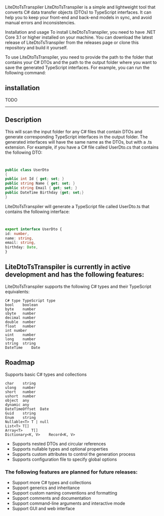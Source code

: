 ﻿LiteDtoTsTranspiler
LiteDtoTsTranspiler is a simple and lightweight tool that converts C# data transfer objects (DTOs) to TypeScript interfaces. It can help you to keep your front-end and back-end models in sync, and avoid manual errors and inconsistencies.

Installation and usage
To install LiteDtoTsTranspiler, you need to have .NET Core 3.1 or higher installed on your machine. You can download the latest release of LiteDtoTsTranspiler from the releases page or clone this repository and build it yourself.

To use LiteDtoTsTranspiler, you need to provide the path to the folder that contains your C# DTOs and the path to the output folder where you want to save the generated TypeScript interfaces. For example, you can run the following command:

## installation 


TODO

___

## Description

This will scan the input folder for any C# files that contain DTOs and generate corresponding TypeScript interfaces in the output folder. The generated interfaces will have the same name as the DTOs, but with a .ts extension. For example, if you have a C# file called UserDto.cs that contains the following DTO:

```C#


public class UserDto
{
public int Id { get; set; }
public string Name { get; set; }
public string Email { get; set; }
public DateTime Birthday {get; set;}
}
```
LiteDtoTsTranspiler will generate a TypeScript file called UserDto.ts that contains the following interface:

```TypeScript


export interface UserDto {
id: number,
name: string,
email: string,
birthday: Date,
}
```
## LiteDtoTsTranspiler is currently in active development and has the following features:

LiteDtoTsTranspiler supports the following C# types and their TypeScript equivalents:



    C# type	TypeScript type
    bool	boolean
    byte	number
    sbyte	number
    decimal	number
    double	number
    float	number
    int	number
    uint	number
    long	number
    string	string
    DateTime	Date
    

## Roadmap

Supports basic C# types and collections

    char	string
    ulong	number
    short	number
    ushort	number
    object	any
    dynamic	any
    DateTimeOffset	Date
    Guid	string
    Enum	string
    Nullable<T>	T | null
    List<T>	T[]
    Array<T>	T[]
    Dictionary<K, V>	Record<K, V>

- Supports nested DTOs and circular references
-  Supports nullable types and optional properties
- Supports custom attributes to control the generation process
-  Supports configuration file to specify global options

### The following features are planned for future releases:

- Support more C# types and collections
- Support generics and inheritance
- Support custom naming conventions and formatting
- Support comments and documentation
- Support command-line arguments and interactive mode
- Support GUI and web interface
